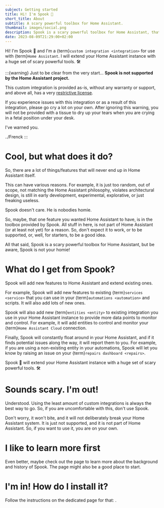 ```yaml
---
subject: Getting started
title: Hi! I'm Spook 👻
short_title: About
subtitle: A scary powerful toolbox for Home Assistant.
thumbnail: images/social.png
description: Spook is a scary powerful toolbox for Home Assistant, that extend native functionality and adds new features to the core of Home Assistant.
date: 2023-08-09T21:29:00+02:00
---
```


Hi! I'm Spook 👻 and I'm a {term}`custom integration <integration>` for use with {term}`Home Assistant`. I will extend your Home Assistant instance with a huge set of scary powerful tools. 🛠️

:::{warning} Just to be clear from the very start...
**Spook is not supported by the Home Assistant project.**

This custom integration is provided as-is, without any warranty or support, and above all, has a very [restrictive license](license).

If you experience issues with this integration or as a result of this integration, please go cry a lot on your own. After ignoring this warning, you will not be provided with a tissue to dry up your tears when you are crying in a fetal position under your desk.

I've warned you.

../Frenck
:::

# Cool, but what does it do?

So, there are a lot of things/features that will never end up in Home Assistant itself.

This can have various reasons. For example, it is just too random, out of scope, not matching the Home Assistant philosophy, violates architectural design, is still in early development, experimental, explorative, or just freaking useless.

Spook doesn't care. He is nobodies homie.

So, maybe, that one feature you wanted Home Assistant to have, is in the toolbox provided by Spook. All stuff in here, is not part of Home Assistant (or at least not yet) for a reason. So, don't expect it to work, or to be supported, or, well, for starters, to be a good idea.

All that said, Spook is a scary powerful toolbox for Home Assistant, but be aware, Spook is not your homie!

# What do I get from Spook?

Spook will add new features to Home Assistant and extend existing ones.

For example, Spook will add new features to existing {term}`services <service>` that you can use in your {term}`automations <automation>` and scripts. It will also add lots of new ones.

Spook will also add new {term}`entities <entity>` to existing integration you use in your Home Assistant instance to provide more data points to monitor and control. For example, it will add entities to control and monitor your {term}`Home Assistant Cloud` connection.

Finally, Spook will constantly float around in your Home Assistant, and if it finds potential issues along the way, it will report them to you. For example, if you are using a non-existing entity in your automations, Spook will let you know by raising an issue on your {term}`repairs dashboard <repairs>`.

Spook 👻 will extend your Home Assistant instance with a huge set of scary powerful tools. 🛠️

# Sounds scary. I'm out!

Understood. Using the least amount of custom integrations is always the best way to go. So, if you are uncomfortable with this, don't use Spook.

Don't worry, it won't bite, and it will not deliberately break your Home Assistant system. It is just not supported, and it is not part of Home Assistant. So, if you want to use it, you are on your own.

# I like to learn more first

Even better, maybe check out the [](background_and_history) page to learn more about the background and history of Spook. The [](faq) page might also be a good place to start.

# I'm in! How do I install it?

Follow the instructions on the dedicated page for that: [](installation).
